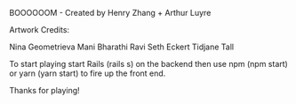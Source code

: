 BOOOOOOM - Created by Henry Zhang + Arthur Luyre

Artwork Credits:

Nina Geometrieva
Mani Bharathi Ravi
Seth Eckert
Tidjane Tall


To start playing start Rails (rails s) on the backend
then use npm (npm start) or yarn (yarn start) to fire up the front end.

Thanks for playing!
